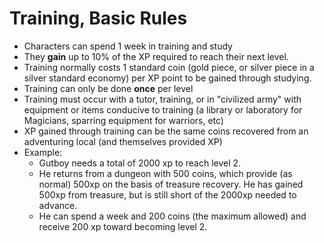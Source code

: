 # Training, Basic Rules

* Characters can spend 1 week in training and study
* They **gain** up to 10% of the XP required to reach their next level.
* Training normally costs 1 standard coin (gold piece, or silver piece in a silver standard economy) per XP point to be gained through studying.
* Training can only be done **once** per level
* Training must occur with a tutor, training, or in "civilized army" with equipment or items conducive to training (a library or laboratory for Magicians, sparring equipment for warriors, etc)
* XP gained through training can be the same coins recovered from an adventuring local (and themselves provided XP)
* Example:
  * Gutboy needs a total of 2000 xp to reach level 2.
  * He returns from a dungeon with 500 coins, which provide (as normal) 500xp on the basis of treasure recovery.  He has gained 500xp from treasure, but is still short of the 2000xp needed to advance.
  * He can spend a week and 200 coins (the maximum allowed) and receive 200 xp toward becoming level 2.

